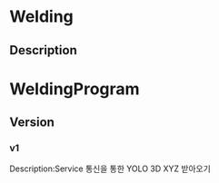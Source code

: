 # Welding
## Description
WeldingProgram
====
## Version
### v1
Description:Service 통신을 통한 YOLO 3D XYZ 받아오기
